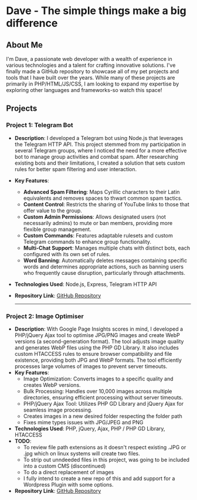 # Dave - The simple things make a big difference

## About Me
I'm Dave, a passionate web developer with a wealth of experience in various technologies and a talent for crafting innovative solutions. I've finally made a GitHub repository to showcase all of my pet projects and tools that I have built over the years. While many of these projects are primarily in PHP/HTML/JS/CSS, I am looking to expand my expertise by exploring other languages and frameworks-so watch this space!

## Projects

### Project 1: Telegram Bot
- **Description**: I developed a Telegram bot using Node.js that leverages the Telegram HTTP API. This project stemmed from my participation in several Telegram groups, where I noticed the need for a more effective bot to manage group activities and combat spam. After researching existing bots and their limitations, I created a solution that sets custom rules for better spam filtering and user interaction.
- **Key Features**:
  - **Advanced Spam Filtering**: Maps Cyrillic characters to their Latin equivalents and removes spaces to thwart common spam tactics.
  - **Content Control**: Restricts the sharing of YouTube links to those that offer value to the group.
  - **Custom Admin Permissions**: Allows designated users (not necessarily admins) to mute or ban members, providing more flexible group management.
  - **Custom Commands**: Features adaptable rulesets and custom Telegram commands to enhance group functionality.
  - **Multi-Chat Support**: Manages multiple chats with distinct bots, each configured with its own set of rules.
  - **Word Banning**: Automatically deletes messages containing specific words and determines appropriate actions, such as banning users who frequently cause disruption, particularly through attachments.
- **Technologies Used**: Node.js, Express, Telegram HTTP API
- **Repository Link**: [GitHub Repository](https://github.com/davey1992/Telegram-Bot)

  ___

### Project 2: Image Optimiser
- **Description**: With Google Page Insights scores in mind, I developed a PHP/jQuery Ajax tool to optimise JPG/PNG images and create WebP versions (a second-generation format). The tool adjusts image quality and generates WebP files using the PHP GD Library. It also includes custom HTACCESS rules to ensure browser compatibility and file existence, providing both JPG and WebP formats. The tool efficiently processes large volumes of images to prevent server timeouts.
- **Key Features**:
  - Image Optimization: Converts images to a specific quality and creates WebP versions.
  - Bulk Processing: Handles over 10,000 images across multiple directories, ensuring efficient processing without server timeouts.
  - PHP/jQuery Ajax Tool: Utilizes PHP GD Library and jQuery Ajax for seamless image processing.
  - Creates images in a new desired folder respecting the folder path
  - Fixes mime types issues with JPG/JPEG and PNG
- **Technologies Used**: PHP, jQuery, Ajax, PHP / PHP GD Library, HTACCESS
- **TODO**:
  -  To review file path extensions as it doesn't respect existing .JPG or .jpg which on linux systems will create two files.
  -  To strip out unndeeded files in this project, was going to be included into a custom CMS (discontinued)
  -  To do a direct replacement of images
  -  I fully intend to create a new repo of this and add support for a Wordpress Plugin with some options.
- **Repository Link**: [GitHub Repository](https://github.com/davey1992/Image-Optimiser)
